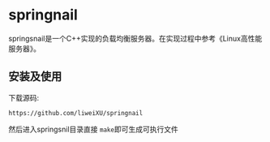 # springnail
springsnail是一个C++实现的负载均衡服务器。在实现过程中参考《Linux高性能服务器》。

## 安装及使用
下载源码:
```shell
https://github.com/liweiXU/springnail
```
然后进入springsnil目录直接 `make`即可生成可执行文件


